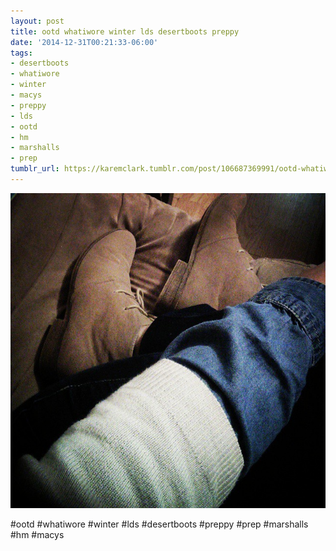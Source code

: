 ```yaml
---
layout: post
title: ootd whatiwore winter lds desertboots preppy
date: '2014-12-31T00:21:33-06:00'
tags:
- desertboots
- whatiwore
- winter
- macys
- preppy
- lds
- ootd
- hm
- marshalls
- prep
tumblr_url: https://karemclark.tumblr.com/post/106687369991/ootd-whatiwore-winter-lds-desertboots-preppy
---
```

 ![](/tumblr_files/tumblr_nhfobxA2i41u2lcj1o1_640.jpg)  

#ootd #whatiwore #winter #lds #desertboots #preppy #prep #marshalls #hm #macys

